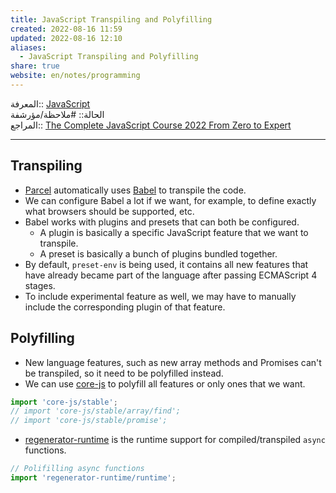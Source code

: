 ```yaml
---  
title: JavaScript Transpiling and Polyfilling  
created: 2022-08-16 11:59  
updated: 2022-08-16 12:10  
aliases:  
  - JavaScript Transpiling and Polyfilling  
share: true  
website: en/notes/programming  
---  
```

  
المعرفة:: [JavaScript](JavaScript)  
الحالة:: #ملاحظة/مؤرشفة  
المراجع:: [The Complete JavaScript Course 2022 From Zero to Expert](The%20Complete%20JavaScript%20Course%202022%20From%20Zero%20to%20Expert)  
  
---  
  
## Transpiling  
  
- [Parcel](JavaScript%20Bundling%20With%20Parcel) automatically uses [Babel](https://github.com/babel/babel) to transpile the code.  
- We can configure Babel a lot if we want, for example,  to define exactly what browsers should be supported, etc.  
- Babel works with plugins and presets that can both be configured.  
  - A plugin is basically a specific JavaScript feature that we want to transpile.  
  - A preset is basically a bunch of plugins bundled together.  
- By default, `preset-env` is being used, it contains all new features that have already became part of the language after passing ECMAScript 4 stages.  
- To include experimental feature as well, we may have to manually include the corresponding plugin of that feature.  
  
## Polyfilling  
  
- New language features, such as new array methods and Promises can't be transpiled, so it need to be polyfilled instead.  
- We can use [core-js](https://github.com/zloirock/core-js) to polyfill all features or only ones that we want.  
  
```js  
import 'core-js/stable';  
// import 'core-js/stable/array/find';  
// import 'core-js/stable/promise';  
```  
  
- [regenerator-runtime](https://www.npmjs.com/package/regenerator-runtime) is the runtime support for compiled/transpiled `async` functions.  
  
```js  
// Polifilling async functions  
import 'regenerator-runtime/runtime';  
```  
